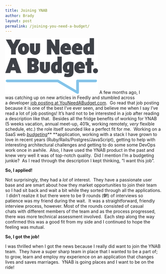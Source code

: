 ```yaml
---
title: Joining YNAB
author: Brady
layout: post
permalink: /joining-you-need-a-budget/
---
```

![YNAB](/media/YNAB_logo-300x181.png#pull-left)
A few months ago, I was catching up on new articles in Feedly and stumbled across a developer [job posting at YouNeedABudget.com](http://www.youneedabudget.com/blog/2015/wanted-a-confidently-humble-full-time-server-side-developer/).  Go read that job posting because it is one of the best I&#8217;ve ever seen, and believe me when I say I&#8217;ve read a lot of job postings! <!--more--> It&#8217;s hard not to be interested in a job after reading a description like that.  Besides all the fridge benefits of working for YNAB (5 weeks vacation, annual meet-up, 401k, working remotely, *very* flexible schedule, etc.) the role itself sounded like a perfect fit for me.  Working on a SaaS web [*budgeting*](/bento-budget/)** **application, working with a stack I have grown to love in recent years (Ruby/Rails/Postgres/JavaScript), getting to help with interesting architectural challenges and getting to do some some DevOps work once in awhile.  Also, I have used the YNAB product in the past and knew very well it was of top-notch quality.  Did I mention I&#8217;m a budgeting junkie?  As I read through the description I kept thinking, &#8220;I want this job&#8221;.

**So, I applied!**

Not surprisingly, they had a *lot* of interest.  They have a passionate user base and are smart about how they market opportunities to join their team so I had sit back and wait a bit while they sorted through all the applications.  I didn&#8217;t realize it but there were to be 9 rounds (**9!**) of interviews so patience was my friend during the wait.  It was a straightforward, friendly interview process, however. Most of the rounds consisted of casual chats with different members of the team and as the process progressed, there was more technical assessment involved.  Each step along the way confirmed this was a good fit from my side and I continued to hope the feeling was mutual.

**So, I got the job!**

I was thrilled when I got the news because I really did want to join the YNAB team.  They have a super sharp team in place that I wanted to be a part of; to grow, learn and employ my experience on an application that changes lives and saves marriages.  YNAB is going places and I want to be on the ride!
